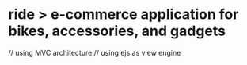 # ride > e-commerce application for bikes, accessories, and gadgets

// using MVC architecture
// using ejs as view engine
